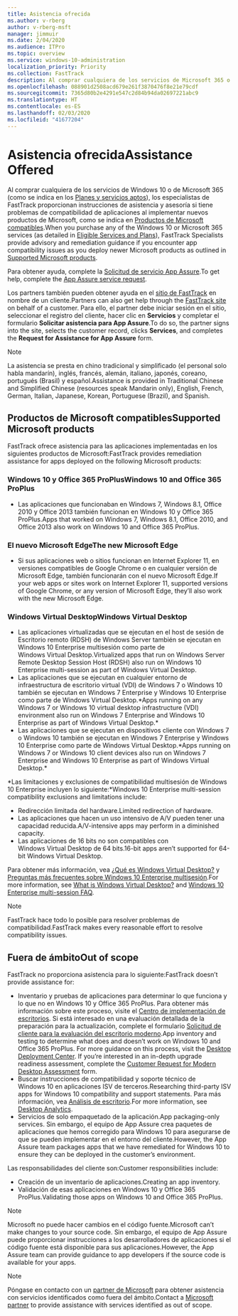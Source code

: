 ```yaml
---
title: Asistencia ofrecida
ms.author: v-rberg
author: v-rberg-msft
manager: jimmuir
ms.date: 2/04/2020
ms.audience: ITPro
ms.topic: overview
ms.service: windows-10-administration
localization_priority: Priority
ms.collection: FastTrack
description: Al comprar cualquiera de los servicios de Microsoft 365 o de Windows 10, los especialistas de FastTrack le proporcionarán ayuda con el asesoramiento y la corrección para implementar en Windows 10 y Office 365 ProPlus y mantenerse al día sin costo adicional (con una suscripción válida).
ms.openlocfilehash: 088901d2508acd679e261f3870476f8e21e79cdf
ms.sourcegitcommit: 7365d80b2e4291e547c2d84b94da02697221abc9
ms.translationtype: HT
ms.contentlocale: es-ES
ms.lasthandoff: 02/03/2020
ms.locfileid: "41677204"
---
```

# <a name="assistance-offered"></a><span data-ttu-id="d4c0e-103">Asistencia ofrecida</span><span class="sxs-lookup"><span data-stu-id="d4c0e-103">Assistance Offered</span></span>  

<span data-ttu-id="d4c0e-104">Al comprar cualquiera de los servicios de Windows 10 o de Microsoft 365 (como se indica en los [Planes y servicios aptos](M365-eligible-services-and-plans.md)), los especialistas de FastTrack proporcionan instrucciones de asistencia y asesoría si tiene problemas de compatibilidad de aplicaciones al implementar nuevos productos de Microsoft, como se indica en [Productos de Microsoft compatibles](#supported-microsoft-products).</span><span class="sxs-lookup"><span data-stu-id="d4c0e-104">When you purchase any of the Windows 10 or Microsoft 365 services (as detailed in [Eligible Services and Plans](M365-eligible-services-and-plans.md)), FastTrack Specialists provide advisory and remediation guidance if you encounter app compatibility issues as you deploy newer Microsoft products as outlined in [Supported Microsoft products](#supported-microsoft-products).</span></span>

<span data-ttu-id="d4c0e-105">Para obtener ayuda, complete la [Solicitud de servicio App Assure](https://go.microsoft.com/fwlink/?linkid=2022721).</span><span class="sxs-lookup"><span data-stu-id="d4c0e-105">To get help, complete the [App Assure service request](https://go.microsoft.com/fwlink/?linkid=2022721).</span></span>

<span data-ttu-id="d4c0e-106">Los partners también pueden obtener ayuda en el [sitio de FastTrack](https://go.microsoft.com/fwlink/?linkid=780698) en nombre de un cliente.</span><span class="sxs-lookup"><span data-stu-id="d4c0e-106">Partners can also get help through the [FastTrack site](https://go.microsoft.com/fwlink/?linkid=780698) on behalf of a customer.</span></span> <span data-ttu-id="d4c0e-107">Para ello, el partner debe iniciar sesión en el sitio, seleccionar el registro del cliente, hacer clic en **Servicios** y completar el formulario **Solicitar asistencia para App Assure**.</span><span class="sxs-lookup"><span data-stu-id="d4c0e-107">To do so, the partner signs into the site, selects the customer record, clicks **Services**, and completes the **Request for Assistance for App Assure** form.</span></span>

> [!NOTE]
> <span data-ttu-id="d4c0e-108">La asistencia se presta en chino tradicional y simplificado (el personal solo habla mandarín), inglés, francés, alemán, italiano, japonés, coreano, portugués (Brasil) y español.</span><span class="sxs-lookup"><span data-stu-id="d4c0e-108">Assistance is provided in Traditional Chinese and Simplified Chinese (resources speak Mandarin only), English, French, German, Italian, Japanese, Korean, Portuguese (Brazil), and Spanish.</span></span> 

## <a name="supported-microsoft-products"></a><span data-ttu-id="d4c0e-109">Productos de Microsoft compatibles</span><span class="sxs-lookup"><span data-stu-id="d4c0e-109">Supported Microsoft products</span></span>

<span data-ttu-id="d4c0e-110">FastTrack ofrece asistencia para las aplicaciones implementadas en los siguientes productos de Microsoft:</span><span class="sxs-lookup"><span data-stu-id="d4c0e-110">FastTrack provides remediation assistance for apps deployed on the following Microsoft products:</span></span>

### <a name="windows-10-and-office-365-proplus"></a><span data-ttu-id="d4c0e-111">Windows 10 y Office 365 ProPlus</span><span class="sxs-lookup"><span data-stu-id="d4c0e-111">Windows 10 and Office 365 ProPlus</span></span>

- <span data-ttu-id="d4c0e-112">Las aplicaciones que funcionaban en Windows 7, Windows 8.1, Office 2010 y Office 2013 también funcionan en Windows 10 y Office 365 ProPlus.</span><span class="sxs-lookup"><span data-stu-id="d4c0e-112">Apps that worked on Windows 7, Windows 8.1, Office 2010, and Office 2013 also work on Windows 10 and Office 365 ProPlus.</span></span>

### <a name="the-new-microsoft-edge"></a><span data-ttu-id="d4c0e-113">El nuevo Microsoft Edge</span><span class="sxs-lookup"><span data-stu-id="d4c0e-113">The new Microsoft Edge</span></span>

- <span data-ttu-id="d4c0e-114">Si sus aplicaciones web o sitios funcionan en Internet Explorer 11, en versiones compatibles de Google Chrome o en cualquier versión de Microsoft Edge, también funcionarán con el nuevo Microsoft Edge.</span><span class="sxs-lookup"><span data-stu-id="d4c0e-114">If your web apps or sites work on Internet Explorer 11, supported versions of Google Chrome, or any version of Microsoft Edge, they’ll also work with the new Microsoft Edge.</span></span>

### <a name="windows-virtual-desktop"></a><span data-ttu-id="d4c0e-115">Windows Virtual Desktop</span><span class="sxs-lookup"><span data-stu-id="d4c0e-115">Windows Virtual Desktop</span></span>

- <span data-ttu-id="d4c0e-116">Las aplicaciones virtualizadas que se ejecutan en el host de sesión de Escritorio remoto (RDSH) de Windows Server también se ejecutan en Windows 10 Enterprise multisesión como parte de Windows Virtual Desktop.</span><span class="sxs-lookup"><span data-stu-id="d4c0e-116">Virtualized apps that run on Windows Server Remote Desktop Session Host (RDSH) also run on Windows 10 Enterprise multi-session as part of Windows Virtual Desktop.</span></span>
- <span data-ttu-id="d4c0e-117">Las aplicaciones que se ejecutan en cualquier entorno de infraestructura de escritorio virtual (VDI) de Windows 7 o Windows 10 también se ejecutan en Windows 7 Enterprise y Windows 10 Enterprise como parte de Windows Virtual Desktop.\*</span><span class="sxs-lookup"><span data-stu-id="d4c0e-117">Apps running on any Windows 7 or Windows 10 virtual desktop infrastructure (VDI) environment also run on Windows 7 Enterprise and Windows 10 Enterprise as part of Windows Virtual Desktop.\*</span></span>
- <span data-ttu-id="d4c0e-118">Las aplicaciones que se ejecutan en dispositivos cliente con Windows 7 o Windows 10 también se ejecutan en Windows 7 Enterprise y Windows 10 Enterprise como parte de Windows Virtual Desktop.\*</span><span class="sxs-lookup"><span data-stu-id="d4c0e-118">Apps running on Windows 7 or Windows 10 client devices also run on Windows 7 Enterprise and Windows 10 Enterprise as part of Windows Virtual Desktop.\*</span></span>

<span data-ttu-id="d4c0e-119">\*Las limitaciones y exclusiones de compatibilidad multisesión de Windows 10 Enterprise incluyen lo siguiente:</span><span class="sxs-lookup"><span data-stu-id="d4c0e-119">\*Windows 10 Enterprise multi-session compatibility exclusions and limitations include:</span></span>
- <span data-ttu-id="d4c0e-120">Redirección limitada del hardware.</span><span class="sxs-lookup"><span data-stu-id="d4c0e-120">Limited redirection of hardware.</span></span>
- <span data-ttu-id="d4c0e-121">Las aplicaciones que hacen un uso intensivo de A/V pueden tener una capacidad reducida.</span><span class="sxs-lookup"><span data-stu-id="d4c0e-121">A/V-intensive apps may perform in a diminished capacity.</span></span>
- <span data-ttu-id="d4c0e-122">Las aplicaciones de 16 bits no son compatibles con Windows Virtual Desktop de 64 bits.</span><span class="sxs-lookup"><span data-stu-id="d4c0e-122">16-bit apps aren’t supported for 64-bit Windows Virtual Desktop.</span></span>

<span data-ttu-id="d4c0e-123">Para obtener más información, vea [¿Qué es Windows Virtual Desktop?](https://docs.microsoft.com/azure/virtual-desktop/overview) y [Preguntas más frecuentes sobre Windows 10 Enterprise multisesión](https://docs.microsoft.com/azure/virtual-desktop/windows-10-multisession-faq).</span><span class="sxs-lookup"><span data-stu-id="d4c0e-123">For more information, see [What is Windows Virtual Desktop?](https://docs.microsoft.com/azure/virtual-desktop/overview) and [Windows 10 Enterprise multi-session FAQ](https://docs.microsoft.com/azure/virtual-desktop/windows-10-multisession-faq).</span></span>

> [!NOTE]
> <span data-ttu-id="d4c0e-124">FastTrack hace todo lo posible para resolver problemas de compatibilidad.</span><span class="sxs-lookup"><span data-stu-id="d4c0e-124">FastTrack makes every reasonable effort to resolve compatibility issues.</span></span> 

## <a name="out-of-scope"></a><span data-ttu-id="d4c0e-125">Fuera de ámbito</span><span class="sxs-lookup"><span data-stu-id="d4c0e-125">Out of scope</span></span>

<span data-ttu-id="d4c0e-126">FastTrack no proporciona asistencia para lo siguiente:</span><span class="sxs-lookup"><span data-stu-id="d4c0e-126">FastTrack doesn’t provide assistance for:</span></span>
- <span data-ttu-id="d4c0e-p102">Inventario y pruebas de aplicaciones para determinar lo que funciona y lo que no en Windows 10 y Office 365 ProPlus. Para obtener más información sobre este proceso, visite el [Centro de implementación de escritorios](https://go.microsoft.com/fwlink/?linkid=2080140). Si está interesado en una evaluación detallada de la preparación para la actualización, complete el formulario [Solicitud de cliente para la evaluación del escritorio moderno](https://go.microsoft.com/fwlink/?linkid=2053818).</span><span class="sxs-lookup"><span data-stu-id="d4c0e-p102">App inventory and testing to determine what does and doesn’t work on Windows 10 and Office 365 ProPlus. For more guidance on this process, visit the [Desktop Deployment Center](https://go.microsoft.com/fwlink/?linkid=2080140). If you’re interested in an in-depth upgrade readiness assessment, complete the [Customer Request for Modern Desktop Assessment](https://go.microsoft.com/fwlink/?linkid=2053818) form.</span></span>
- <span data-ttu-id="d4c0e-130">Buscar instrucciones de compatibilidad y soporte técnico de Windows 10 en aplicaciones ISV de terceros.</span><span class="sxs-lookup"><span data-stu-id="d4c0e-130">Researching third-party ISV apps for Windows 10 compatibility and support statements.</span></span> <span data-ttu-id="d4c0e-131">Para más información, vea [Análisis de escritorio](https://docs.microsoft.com/sccm/desktop-analytics/overview).</span><span class="sxs-lookup"><span data-stu-id="d4c0e-131">For more information, see [Desktop Analytics](https://docs.microsoft.com/sccm/desktop-analytics/overview).</span></span>
- <span data-ttu-id="d4c0e-132">Servicios de solo empaquetado de la aplicación.</span><span class="sxs-lookup"><span data-stu-id="d4c0e-132">App packaging-only services.</span></span> <span data-ttu-id="d4c0e-133">Sin embargo, el equipo de App Assure crea paquetes de aplicaciones que hemos corregido para Windows 10 para asegurarse de que se pueden implementar en el entorno del cliente.</span><span class="sxs-lookup"><span data-stu-id="d4c0e-133">However, the App Assure team packages apps that we have remediated for Windows 10 to ensure they can be deployed in the customer’s environment.</span></span>

<span data-ttu-id="d4c0e-134">Las responsabilidades del cliente son:</span><span class="sxs-lookup"><span data-stu-id="d4c0e-134">Customer responsibilities include:</span></span>
- <span data-ttu-id="d4c0e-135">Creación de un inventario de aplicaciones.</span><span class="sxs-lookup"><span data-stu-id="d4c0e-135">Creating an app inventory.</span></span>
- <span data-ttu-id="d4c0e-136">Validación de esas aplicaciones en Windows 10 y Office 365 ProPlus.</span><span class="sxs-lookup"><span data-stu-id="d4c0e-136">Validating those apps on Windows 10 and Office 365 ProPlus.</span></span>

> [!NOTE]
> <span data-ttu-id="d4c0e-137">Microsoft no puede hacer cambios en el código fuente.</span><span class="sxs-lookup"><span data-stu-id="d4c0e-137">Microsoft can’t make changes to your source code.</span></span> <span data-ttu-id="d4c0e-138">Sin embargo, el equipo de App Assure puede proporcionar instrucciones a los desarrolladores de aplicaciones si el código fuente está disponible para sus aplicaciones.</span><span class="sxs-lookup"><span data-stu-id="d4c0e-138">However, the App Assure team can provide guidance to app developers if the source code is available for your apps.</span></span>

> [!NOTE]
> <span data-ttu-id="d4c0e-139">Póngase en contacto con un [partner de Microsoft](https://go.microsoft.com/fwlink/?linkid=2080150) para obtener asistencia con servicios identificados como fuera del ámbito.</span><span class="sxs-lookup"><span data-stu-id="d4c0e-139">Contact a [Microsoft partner](https://go.microsoft.com/fwlink/?linkid=2080150) to provide assistance with services identified as out of scope.</span></span>
